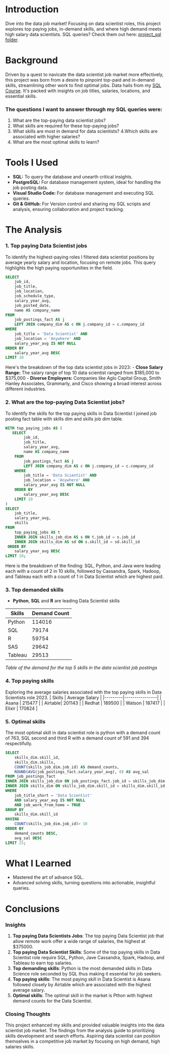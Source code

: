 # Introduction
Dive into the data job market! Focusing on data scientist roles, this project explores top paying jobs, in-demand skills, and where high demand meets high salary data scientists.
SQL queries? Check them out here: [project_sql folder](/project_sql/).
# Background
Driven by a quest to navicate the data scientist job market more effectively, this project was born from a desire to pinpoint top-paid and in-demand skills, streamlining other work to find optimal jobs.
Data hails from my [SQL Course](https://luebarousse.com/sql). It's packed with insights on job titles, salaries, locations, and essential skills.
### The questions I want to answer through my SQL queries were:
1. What are the top-paying data scientist jobs?
2. What skills are required for these top-paying jobs?
3. What skills are most in demand for data scientists?
4.Which skills are associated with higher salaries?
5. What are the most optimal skills to learn?
# Tools I Used
- **SQL:** To query the database and unearth critical insights.
- **PostgreSQL:** For database management system, ideal for handling the job posting data.
- **Visual Studio Code:** For database management and executing SQL queries.
- **Git & GitHub:** For Version control and sharing my SQL scripts and analysis, ensuring collaboration and project tracking.
# The Analysis
### 1. Top paying Data Scientist jobs
To identify the highest-paying roles I filtered data scientist positions by average yearly salary and location, focusing on remote jobs. This query highlights the high paying opportunities in the field.

```sql
SELECT 
    job_id,
    job_title,
    job_location,
    job_schedule_type,
    salary_year_avg,
    job_posted_date,
    name AS company_name
FROM
    job_postings_fact AS j
    LEFT JOIN company_dim AS c ON j.company_id = c.company_id
WHERE 
    job_title = 'Data Scientist' AND 
    job_location = 'Anywhere' AND
    salary_year_avg IS NOT NULL 
ORDER BY 
    salary_year_avg DESC
LIMIT 10
```

Here's the breakdown of the top data scientist jobs in 2023:
    - **Close Salary Range:** The salary range of top 10 data scientist ranged from $185,000 to $375,000
    - **Diverse Employers:** Companies like Aglo Capital Group, Smith Hanley Associates, Grammarly, and Cisco showing a broad interest across different industries.

### 2. What are the top-paying Data Scientist jobs?
To identify the skills for the top paying skills in Data Scientist I joined job posting fact table with skills dim and skills job dim table.
``` sql
WITH top_paying_jobs AS (
   SELECT 
        job_id,
        job_title,
        salary_year_avg,
        name AS company_name
    FROM
        job_postings_fact AS j
        LEFT JOIN company_dim AS c ON j.company_id = c.company_id
    WHERE 
        job_title = 'Data Scientist' AND 
        job_location = 'Anywhere' AND
        salary_year_avg IS NOT NULL 
    ORDER BY 
        salary_year_avg DESC
    LIMIT 10
)
SELECT  
    job_title,
    salary_year_avg,
    skills
FROM    
    top_paying_jobs AS t
    INNER JOIN skills_job_dim AS s ON t.job_id = s.job_id
    INNER JOIN skills_dim AS sd ON s.skill_id = sd.skill_id
 ORDER BY 
    salary_year_avg DESC
LIMIT 10; 
 ```   
Here is the breakdown of the finding:
SQL, Python, and Java were leading each with a count of 2 in 10 skills, followed by Cassandra, Spark, Hadoop, and Tableau each with a count of 1 in Data Scientist which are highest paid.

### 3. Top demanded skills ###
- **Python**, **SQL** and **R** are leading Data Scientist skills

| Skills  | Demand Count  |
|---------|---------------|
| Python  | 114016        |
| SQL     | 79174         |
| R       | 59754         |
| SAS     | 29642         |
Tableau   | 29513         |
*Table of the demand for the top 5 skills in the data scientist job postings*

### 4. Top paying skills ###
Exploring the average salaries associated with the top paying skills in Data Scientists role 2023.
| Skills  | Average Salary |
|---------|----------------|
| Asana   | 215477         |
| Airtable| 201143         |
| Redhat  | 189500         |
| Watson  | 187417         |
| Elixir  | 170824         |

### 5. Optimal skills
The most optimal skill in data scientist role is python with a demand count of 763, SQL second and third R with a demand count of 591 and 394 respectifully. 

```sql
SELECT 
    skills_dim.skill_id,
    skills_dim.skills,
    COUNT(skills_job_dim.job_id) AS demand_counts,
    ROUND(AVG(job_postings_fact.salary_year_avg), 0) AS avg_sal
FROM job_postings_fact
INNER JOIN skills_job_dim ON job_postings_fact.job_id = skills_job_dim.job_id
INNER JOIN skills_dim ON skills_job_dim.skill_id = skills_dim.skill_id
WHERE 
    job_title_short = 'Data Scientist'
    AND salary_year_avg IS NOT NULL
    AND job_work_from_home = TRUE
GROUP BY 
    skills_dim.skill_id
HAVING
    COUNT(skills_job_dim.job_id)> 10
ORDER BY
    demand_counts DESC,
    avg_sal DESC   
LIMIT 25;
```
# What I Learned
- Mastered the art of advance SQL.
- Advanced solving skills, turning questions into actionable, insightful queries.

# Conclusions
### Insights 
1. **Top paying Data Scientists Jobs**: 
The top paying Data Scientist job that allow remote work offer a wide range of salaries, the highest at $375000.
2. **Top paying Data Scientist Skills**:
Some of the top paying skills in Data Scientist role require SQL, Python, Jave Cassandra, Spark, Hadoop, and Tableau to earn top salaries.
3. **Top demanding skills**:
Python is the most demanded skills in Data Science role seconded by SQL thus making it essential for job seekers.
4. **Top paying skills**:
The most paying skill in Data Scientist is Asana followed closely by Airtable which are associated with the highest average salary.
5. **Optimal skills**:
The optimal skill in the market is Pthon with highest demand counts for the Data Scientist.
### Closing Thoughts
This project enhanced my skills and provided valuable insights into the data scientist job market. The findings from the analysis guide to prioritizing skills development and search efforts. Aspiring data scientist can position themselves in a competitive job market by focusing on high demand, high salaries skills. 

